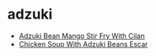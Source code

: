 # adzuki

 * [Adzuki Bean Mango Stir Fry With Cilan](index/a/adzuki-bean-mango-stir-fry-with-cilan.json)
 * [Chicken Soup With Adzuki Beans Escar](index/c/chicken-soup-with-adzuki-beans-escar.json)
